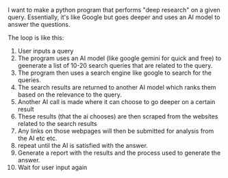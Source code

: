 I want to make a python program that performs "deep research" on a given query. Essentially, it's like Google but goes deeper and uses an AI model to answer the questions.

The loop is like this:
1. User inputs a query
2. The program uses an AI model (like google gemini for quick and free) to geenerate a list of 10-20 search queries that are related to the query.
3. The program then uses a search engine like google to search for the queries.
4. The search results are returned to another AI model which ranks them based on the relevance to the query.
5. Another AI call is made where it can choose to go deeper on a certain result
6. These results (that the ai chooses) are then scraped from the websites related to the search results
7. Any links on those webpages will then be submitted for analysis from the AI etc etc.
8. repeat until the AI is satisfied with the answer.
9. Generate a report with the results and the process used to generate the answer.
10. Wait for user input again